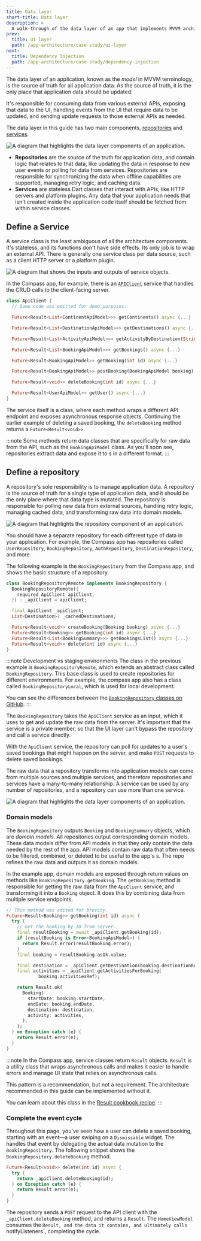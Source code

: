```yaml
---
title: Data layer
short-title: Data layer
description: >
  A walk-through of the data layer of an app that implements MVVM architecture.
prev: 
  title: UI layer
  path: /app-architecture/case-study/ui-layer
next:
  title: Dependency Injection
  path: /app-architecture/case-study/dependency-injection
---
```



The data layer of an application, known as the *model* in MVVM terminology, 
is the source of truth for all application data. As the source of truth, 
it is the only place that application data should be updated.

It's responsible for consuming data from various external APIs, 
exposing that data to the UI, 
handling events from the UI that require data to be updated, 
and sending update requests to those external APIs as needed.

The data layer in this guide has two main components, 
[repositories][] and [services][].

![A diagram that highlights the data layer components of an application.](/assets/images/docs/app-architecture/guide/feature-architecture-simplified-Data-highlighted.png)

* **Repositories** are the source of the truth for application data, and contain
  logic that relates to that data, like updating the data in response to new
  user events or polling for data from services. Repositories are responsible
  for synchronizing the data when offline capabilities are supported, managing
  retry logic, and caching data.
* **Services** are stateless Dart classes that interact with APIs, like HTTP
  servers and platform plugins. Any data that your application needs that isn't
  created inside the application code itself should be fetched from within
  service classes.

## Define a Service

A service class is the least ambiguous of all the architecture components. 
It's stateless, and its functions don't have side effects. 
Its only job is to wrap an external API. 
There is generally one service class per data source, 
such as a client HTTP server or a platform plugin.


![A diagram that shows the inputs and outputs of service objects.](/assets/images/docs/app-architecture/case-study/mvvm-case-study-services-architecture.png)

In the Compass app, for example, there is an [`APIClient`][] service that 
handles the CRUD calls to the client-facing server.

```dart title=api_client.dart
class ApiClient {
  // Some code was omitted for demo purposes.

  Future<Result<List<ContinentApiModel>>> getContinents() async {...}

  Future<Result<List<DestinationApiModel>>> getDestinations() async {...}

  Future<Result<List<ActivityApiModel>>> getActivityByDestination(String ref) async {...}

  Future<Result<List<BookingApiModel>>> getBookings() async {...}

  Future<Result<BookingApiModel>> getBooking(int id) async {...}

  Future<Result<BookingApiModel>> postBooking(BookingApiModel booking) async {...}

  Future<Result<void>> deleteBooking(int id) async {...}

  Future<Result<UserApiModel>> getUser() async {...}
}
```

The service itself is a class, 
where each method wraps a different API endpoint and 
exposes asynchronous response objects. 
Continuing the earlier example of deleting a saved booking, 
the `deleteBooking` method returns a `Future<Result<void>>`.

:::note
Some methods return data classes that are 
specifically for raw data from the API, 
such as the `BookingApiModel` class. 
As you'll soon see, repositories extract data and 
expose it to s in a different format.
:::


## Define a repository

A repository's sole responsibility is to manage application data. 
A repository is the source of truth for a single type of application data, 
and it should be the only place where that data type is mutated. 
The repository is responsible for polling new data from external sources, 
handling retry logic, managing cached data, 
and transforming raw data into domain models.

![A diagram that highlights the repository component of an application.](/assets/images/docs/app-architecture/guide/feature-architecture-simplified-Repository-highlighted.png)

You should have a separate repository for each different type of 
data in your application. For example, 
the Compass app has repositories called `UserRepository`, 
`BookingRepository`, `AuthRepository`, `DestinationRepository`, and more.

The following example is the `BookingRepository` from the Compass app, 
and shows the basic structure of a repository.

```dart title=booking_repository_remote.dart
class BookingRepositoryRemote implements BookingRepository {
  BookingRepositoryRemote({
    required ApiClient apiClient,
  }) : _apiClient = apiClient;

  final ApiClient _apiClient;
  List<Destination>? _cachedDestinations;

  Future<Result<void>> createBooking(Booking booking) async {...}
  Future<Result<Booking>> getBooking(int id) async {...}
  Future<Result<List<BookingSummary>>> getBookingsList() async {...}
  Future<Result<void>> delete(int id) async {...}
}
```

:::note Development vs staging environments
The class in the previous example is `BookingRepositoryRemote`, 
which extends an abstract class called `BookingRepository`. 
This base class is used to create repositories for different environments. 
For example, the compass app also has a class called `BookingRepositoryLocal`, 
which is used for local development.

You can see the differences between the [`BookingRepository` classes on GitHub][].
:::


The `BookingRepository` takes the `ApiClient` service as an input, 
which it uses to get and update the raw data from the server. 
It's important that the service is a private member, 
so that the UI layer can't bypass the repository and call a service directly.

With the `ApiClient` service, 
the repository can poll for updates to a user's saved bookings that 
might happen on the server, and make `POST` requests to delete saved bookings.

The raw data that a repository transforms into application models can come from
multiple sources and multiple services, 
and therefore repositories and services have a many-to-many relationship. 
A service can be used by any number of repositories, 
and a repository can use more than one service.

![A diagram that highlights the data layer components of an application.](/assets/images/docs/app-architecture/guide/feature-architecture-simplified-Data-highlighted.png)

### Domain models

The `BookingRepository` outputs `Booking` and `BookingSummary` objects, 
which are *domain models*. All repositories output corresponding domain models. 
These data models differ from API models in that they only contain the data 
needed by the rest of the app. 
API models contain raw data that often needs to be filtered, 
combined, or deleted to be useful to the app's s. 
The repo refines the raw data and outputs it as domain models.

In the example app, domain models are exposed through
return values on methods like `BookingRepository.getBooking`. 
The `getBooking` method is responsible for getting the raw data from 
the `ApiClient` service, and transforming it into a `Booking` object. 
It does this by combining data from multiple service endpoints.

```dart title=booking_repository_remote.dart highlightLines=14-21
// This method was edited for brevity.
Future<Result<Booking>> getBooking(int id) async {
  try {
    // Get the booking by ID from server.
    final resultBooking = await _apiClient.getBooking(id);
    if (resultBooking is Error<BookingApiModel>) {
      return Result.error(resultBooking.error);
    }
    final booking = resultBooking.asOk.value;

    final destination = _apiClient.getDestination(booking.destinationRef);
    final activities = _apiClient.getActivitiesForBooking(
            booking.activitiesRef);

    return Result.ok(
      Booking(
        startDate: booking.startDate,
        endDate: booking.endDate,
        destination: destination,
        activity: activities,
      ),
    );
  } on Exception catch (e) {
    return Result.error(e);
  }
}
```

:::note
In the Compass app, service classes return `Result` objects.
`Result` is a utility class that wraps asynchronous calls and
makes it easier to handle errors and manage UI state that relies
on asynchronous calls.

This pattern is a recommendation, but not a requirement.
The architecture recommended in this guide can be implemented without it.

You can learn about this class in the [Result cookbook recipe][].
:::

### Complete the event cycle

Throughout this page, you've seen how a user can delete a saved booking,
starting with an event—a user swiping on a `Dismissable` widget. 
The  handles that event by delegating
the actual data mutation to the `BookingRepository`. 
The following snippet shows the `BookingRepository.deleteBooking` method.

```dart title=booking_repository_remote.dart
Future<Result<void>> delete(int id) async {
  try {
    return _apiClient.deleteBooking(id);
  } on Exception catch (e) {
    return Result.error(e);
  }
}
```

The repository sends a `POST` request to the API client with
the `_apiClient.deleteBooking` method, 
and returns a `Result`. The `HomeViewModel` consumes the `Result,
and the data it contains, and ultimately calls `notifyListeners`, 
completing the cycle.

[repositories]: /app-architecture/guide#repositories 
[services]:  /app-architecture/guide#services
[`APIClient`]: https://github.com/flutter/samples/blob/main/compass_app/app/lib/data/services/api/api_client.dart
[`sealed`]: {{site.dart-site}}/language/class-modifiers#sealed
[`BookingRepository` classes on GitHub]: https://github.com/flutter/samples/tree/main/compass_app/app/lib/data/repositories/booking
[Result cookbook recipe]: /cookbook/architecture

[//]: # (todo ewindmill@ - update Result link after #11444 lands)
